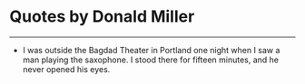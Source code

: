 # Quotes by Donald Miller

---

- I was outside the Bagdad Theater in Portland one night when I saw a man playing the saxophone. I stood there for fifteen minutes, and he never opened his eyes.
